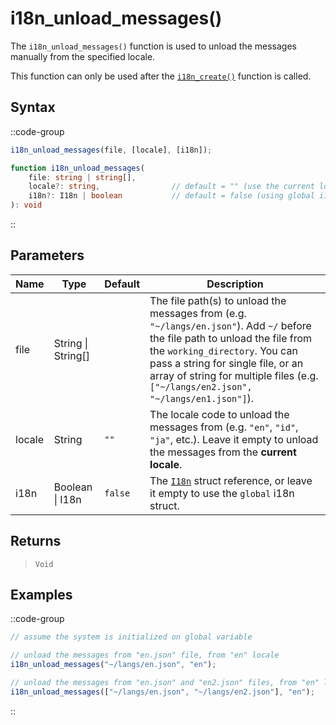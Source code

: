 # i18n_unload_messages()

The `i18n_unload_messages()` function is used to unload the messages manually from the specified locale. 

This function can only be used after the [`i18n_create()`](/v1/api-reference/functions/i18n-create) function is called.

## Syntax

::code-group
```js [Usage]
i18n_unload_messages(file, [locale], [i18n]);
```

```ts [Signature]
function i18n_unload_messages(
    file: string | string[],
    locale?: string,                // default = "" (use the current locale)
    i18n?: I18n | boolean           // default = false (using global i18n struct)
): void
```
::

## Parameters

| Name        | Type              | Default      | Description |
|-------------|-------------------|--------------|-------------|
| file        | String \| String\[] |              | The file path(s) to unload the messages from (e.g. `"~/langs/en.json"`). Add `~/` before the file path to unload the file from the `working_directory`. You can pass a string for single file, or an array of string for multiple files (e.g. `["~/langs/en2.json", "~/langs/en1.json"]`). |
| locale      | String            | `""`         | The locale code to unload the messages from (e.g. `"en"`, `"id"`, `"ja"`, etc.). Leave it empty to unload the messages from the **current locale**. |
| i18n        | Boolean \| I18n | `false`      | The [`I18n`](/v1/api-reference/functions/i18n-create) struct reference, or leave it empty to use the `global` i18n struct. |

## Returns

> `Void`

## Examples

::code-group
```js [Create Event]
// assume the system is initialized on global variable

// unload the messages from "en.json" file, from "en" locale
i18n_unload_messages("~/langs/en.json", "en");

// unload the messages from "en.json" and "en2.json" files, from "en" locale
i18n_unload_messages(["~/langs/en.json", "~/langs/en2.json"], "en");
```
::

